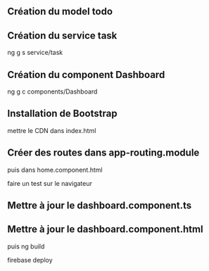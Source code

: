 ## Création du model todo

## Création du service task

ng g s service/task

## Création du component Dashboard

ng g c components/Dashboard

## Installation de Bootstrap

mettre le CDN dans index.html

## Créer des routes dans app-routing.module

puis dans home.component.html

faire un test sur le navigateur

## Mettre à jour le dashboard.component.ts

## Mettre à jour le dashboard.component.html

puis
ng build

firebase deploy
